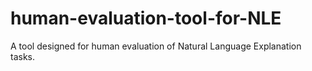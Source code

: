 # human-evaluation-tool-for-NLE
A tool designed for human evaluation of Natural Language Explanation tasks.
